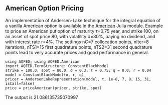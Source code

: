 ## American Option Pricing
An implementation of Andersen-Lake technique for the integral equation of a vanilla American option is available in the [American](https://github.com/jherekhealy/AQFED.jl/tree/master/src/american) Julia module.
Example to price an American put option of maturity τ=0.75 year, and strike 100, on an asset of spot price 80, with volatility σ=30%, paying no dividend, and with interest rate r=4%. The settings nC=7 collocation points, nIter=8 iterations, nTS1=15 first quadrature points, nTS2=31 second quadrature points lead to very accurate prices and good performance in general.

```
using AQFED; using AQFED.American
import AQFED.TermStructure: ConstantBlackModel
strike = 100.0; spot = 80.0; σ = 0.3; τ = 0.75; q = 0.0; r = 0.04
model = ConstantBlackModel(σ, r, q)
pricer = AndersenLakeRepresentation(model, τ, 1e-8, 7, 8, 15, 31, isCall=false)
price = priceAmerican(pricer, strike, spot)
```
The output is 21.086135735070997
